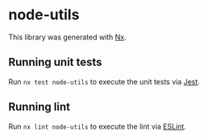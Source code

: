# node-utils

This library was generated with [Nx](https://nx.dev).

## Running unit tests

Run `nx test node-utils` to execute the unit tests via [Jest](https://jestjs.io).

## Running lint

Run `nx lint node-utils` to execute the lint via [ESLint](https://eslint.org/).
